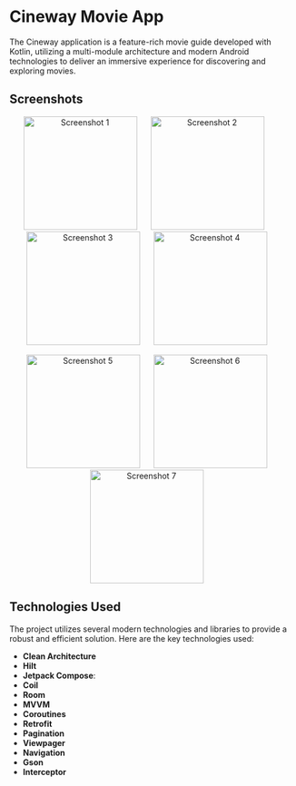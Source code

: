 # Cineway Movie App

The Cineway application is a feature-rich movie guide developed with Kotlin, utilizing a multi-module architecture and modern Android technologies to deliver an immersive experience for discovering and exploring movies.

## Screenshots

<p align="center">
<img src="https://github.com/user-attachments/assets/abaf2017-aacd-456d-b29b-ddab737b2fb2" alt="Screenshot 1" width="200" style="margin-right:20px;">
<img src="https://github.com/user-attachments/assets/6a647c58-0b6e-42ed-bac3-1b4279ecbe06" alt="Screenshot 2" width="200" style="margin-right:30px;">
<img src="https://github.com/user-attachments/assets/742685e5-b886-45e3-ad32-6e89e81ce89d" alt="Screenshot 3" width="200" style="margin-right:20px;">
<img src="https://github.com/user-attachments/assets/25f361a3-a123-4130-b00d-24c72fd1b800" alt="Screenshot 4" width="200" style="margin-right:20px;">
  </p>
<p align="center">
<img src="https://github.com/user-attachments/assets/2e572540-8a79-4bc1-a91a-641e98e8e3e0" alt="Screenshot 5" width="200" style="margin-right:20px;">
<img src="https://github.com/user-attachments/assets/6dbcf693-7e27-4aee-9d0b-f2a4e1f4c0cf" alt="Screenshot 6" width="200" style="margin-right:20px;">
<img src="https://github.com/user-attachments/assets/4e2b7c58-d4b9-468c-b81f-356313e793fd" alt="Screenshot 7" width="200" style="margin-right:20px;">
 </p>
 
## Technologies Used

The project utilizes several modern technologies and libraries to provide a robust and efficient solution. Here are the key technologies used:

- **Clean Architecture**
- **Hilt**
- **Jetpack Compose**:
- **Coil**
- **Room**
- **MVVM** 
- **Coroutines**
- **Retrofit**
- **Pagination**
- **Viewpager**
- **Navigation**
- **Gson**
- **Interceptor**
